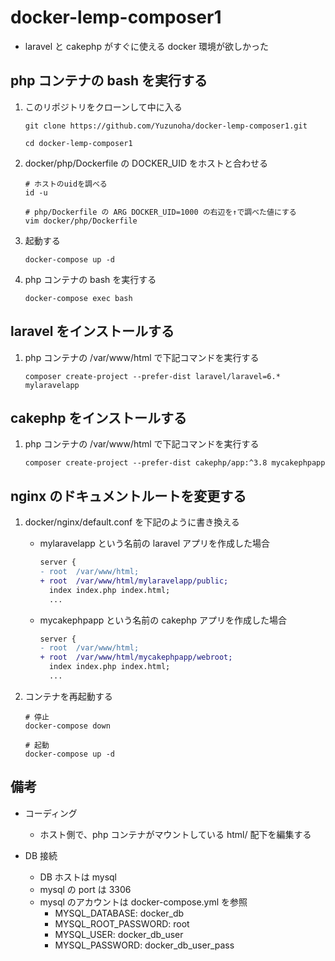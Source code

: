 # docker-lemp-composer1

- laravel と cakephp がすぐに使える docker 環境が欲しかった

## php コンテナの bash を実行する

1. このリポジトリをクローンして中に入る

   ```
   git clone https://github.com/Yuzunoha/docker-lemp-composer1.git

   cd docker-lemp-composer1
   ```

1. docker/php/Dockerfile の DOCKER_UID をホストと合わせる

   ```
   # ホストのuidを調べる
   id -u

   # php/Dockerfile の ARG DOCKER_UID=1000 の右辺を↑で調べた値にする
   vim docker/php/Dockerfile
   ```

1. 起動する

   ```
   docker-compose up -d
   ```

1. php コンテナの bash を実行する

   ```
   docker-compose exec bash
   ```

## laravel をインストールする

1. php コンテナの /var/www/html で下記コマンドを実行する
   ```
   composer create-project --prefer-dist laravel/laravel=6.* mylaravelapp
   ```

## cakephp をインストールする

1. php コンテナの /var/www/html で下記コマンドを実行する
   ```
   composer create-project --prefer-dist cakephp/app:^3.8 mycakephpapp
   ```

## nginx のドキュメントルートを変更する

1. docker/nginx/default.conf を下記のように書き換える

   - mylaravelapp という名前の laravel アプリを作成した場合

     ```diff
     server {
     - root  /var/www/html;
     + root  /var/www/html/mylaravelapp/public;
       index index.php index.html;
       ...
     ```

   - mycakephpapp という名前の cakephp アプリを作成した場合
     ```diff
     server {
     - root  /var/www/html;
     + root  /var/www/html/mycakephpapp/webroot;
       index index.php index.html;
       ...
     ```

1. コンテナを再起動する

   ```
   # 停止
   docker-compose down

   # 起動
   docker-compose up -d
   ```

## 備考

- コーディング

  - ホスト側で、php コンテナがマウントしている html/ 配下を編集する

- DB 接続
  - DB ホストは mysql
  - mysql の port は 3306
  - mysql のアカウントは docker-compose.yml を参照
    - MYSQL_DATABASE: docker_db
    - MYSQL_ROOT_PASSWORD: root
    - MYSQL_USER: docker_db_user
    - MYSQL_PASSWORD: docker_db_user_pass
